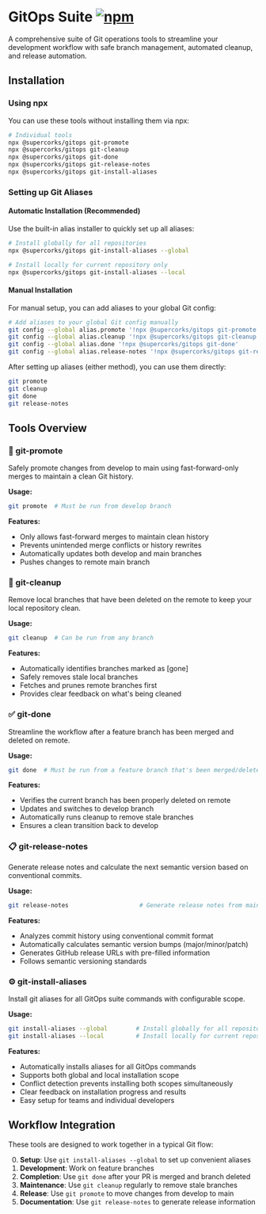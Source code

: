 # GitOps Suite [![npm](https://img.shields.io/npm/v/@supercorks/gitops?logo=npm)](https://www.npmjs.com/package/@supercorks/gitops)
A comprehensive suite of Git operations tools to streamline your development workflow with safe branch management, automated cleanup, and release automation.

## Installation

### Using npx

You can use these tools without installing them via npx:

```bash
# Individual tools
npx @supercorks/gitops git-promote
npx @supercorks/gitops git-cleanup
npx @supercorks/gitops git-done
npx @supercorks/gitops git-release-notes
npx @supercorks/gitops git-install-aliases
```

### Setting up Git Aliases

#### Automatic Installation (Recommended)

Use the built-in alias installer to quickly set up all aliases:

```bash
# Install globally for all repositories
npx @supercorks/gitops git-install-aliases --global

# Install locally for current repository only  
npx @supercorks/gitops git-install-aliases --local
```

#### Manual Installation

For manual setup, you can add aliases to your global Git config:

```bash
# Add aliases to your global Git config manually
git config --global alias.promote '!npx @supercorks/gitops git-promote'
git config --global alias.cleanup '!npx @supercorks/gitops git-cleanup'
git config --global alias.done '!npx @supercorks/gitops git-done'
git config --global alias.release-notes '!npx @supercorks/gitops git-release-notes'
```

After setting up aliases (either method), you can use them directly:

```bash
git promote
git cleanup
git done
git release-notes
```

## Tools Overview

### 🚀 git-promote
Safely promote changes from develop to main using fast-forward-only merges to maintain a clean Git history.

**Usage:**
```bash
git promote  # Must be run from develop branch
```

**Features:**
- Only allows fast-forward merges to maintain clean history
- Prevents unintended merge conflicts or history rewrites
- Automatically updates both develop and main branches
- Pushes changes to remote main branch

### 🧹 git-cleanup
Remove local branches that have been deleted on the remote to keep your local repository clean.

**Usage:**
```bash
git cleanup  # Can be run from any branch
```

**Features:**
- Automatically identifies branches marked as [gone]
- Safely removes stale local branches
- Fetches and prunes remote branches first
- Provides clear feedback on what's being cleaned

### ✅ git-done
Streamline the workflow after a feature branch has been merged and deleted on remote.

**Usage:**
```bash
git done  # Must be run from a feature branch that's been merged/deleted on remote
```

**Features:**
- Verifies the current branch has been properly deleted on remote
- Updates and switches to develop branch
- Automatically runs cleanup to remove stale branches
- Ensures a clean transition back to develop

### 📋 git-release-notes
Generate release notes and calculate the next semantic version based on conventional commits.

**Usage:**
```bash
git release-notes                    # Generate release notes from main branch
```

**Features:**
- Analyzes commit history using conventional commit format
- Automatically calculates semantic version bumps (major/minor/patch)
- Generates GitHub release URLs with pre-filled information
- Follows semantic versioning standards

### ⚙️ git-install-aliases
Install git aliases for all GitOps suite commands with configurable scope.

**Usage:**
```bash
git install-aliases --global        # Install globally for all repositories
git install-aliases --local         # Install locally for current repository only
```

**Features:**
- Automatically installs aliases for all GitOps commands
- Supports both global and local installation scope
- Conflict detection prevents installing both scopes simultaneously
- Clear feedback on installation progress and results
- Easy setup for teams and individual developers

## Workflow Integration

These tools are designed to work together in a typical Git flow:

0. **Setup**: Use `git install-aliases --global` to set up convenient aliases
1. **Development**: Work on feature branches
2. **Completion**: Use `git done` after your PR is merged and branch deleted
3. **Maintenance**: Use `git cleanup` regularly to remove stale branches
4. **Release**: Use `git promote` to move changes from develop to main
5. **Documentation**: Use `git release-notes` to generate release information
